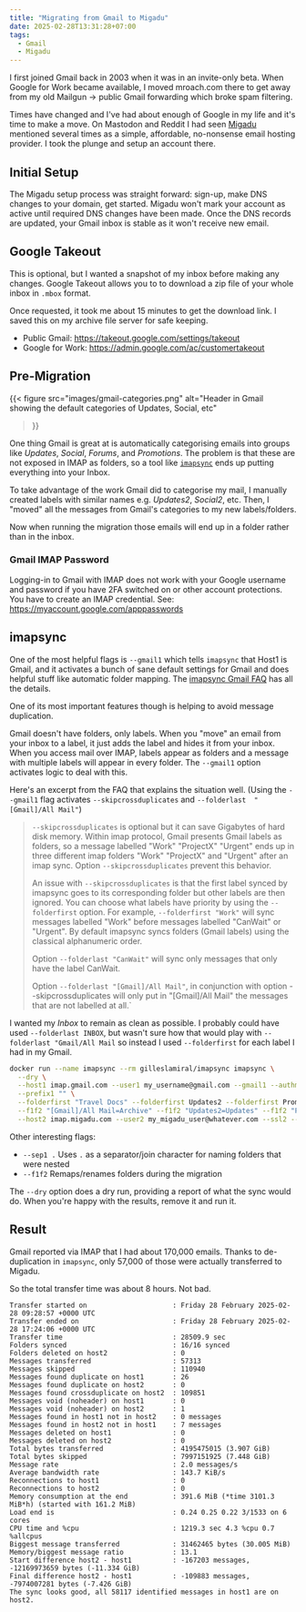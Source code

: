 ```yaml
---
title: "Migrating from Gmail to Migadu"
date: 2025-02-28T13:31:28+07:00
tags:
  - Gmail
  - Migadu
---
```


I first joined Gmail back in 2003 when it was in an invite-only beta.
When Google for Work became available, I moved mroach.com there to get away
from my old Mailgun -> public Gmail forwarding which broke spam filtering.

Times have changed and I've had about enough of Google in my life and it's
time to make a move.
On Mastodon and Reddit I had seen [Migadu] mentioned several times as a simple,
affordable, no-nonsense email hosting provider. I took the plunge and setup an account there.

[Migadu]: https://migadu.com/

Initial Setup
-------------

The Migadu setup process was straight forward: sign-up, make DNS changes to your domain, get started.
Migadu won't mark your account as active until required DNS changes have been made.
Once the DNS records are updated, your Gmail inbox is stable as it won't receive new email.


Google Takeout
--------------

This is optional, but I wanted a snapshot of my inbox before making any changes.
Google Takeout allows you to to download a zip file of your whole inbox in `.mbox` format.

Once requested, it took me about 15 minutes to get the download link. I saved
this on my archive file server for safe keeping.

* Public Gmail: https://takeout.google.com/settings/takeout
* Google for Work: https://admin.google.com/ac/customertakeout

Pre-Migration
-------------
{{< figure
    src="images/gmail-categories.png"
    alt="Header in Gmail showing the default categories of Updates, Social, etc"
>}}

One thing Gmail is great at is automatically categorising emails into groups
like _Updates_, _Social_, _Forums_, and _Promotions_.
The problem is that these are not exposed in IMAP as folders, so a tool like
[`imapsync`](https://imapsync.lamiral.info/) ends up putting everything into your Inbox.

To take advantage of the work Gmail did to categorise my mail, I manually created
labels with similar names e.g. _Updates2_, _Social2_, etc.
Then, I "moved" all the messages from Gmail's categories to my new labels/folders.

Now when running the migration those emails will end up in a folder rather than in the inbox.

### Gmail IMAP Password

Logging-in to Gmail with IMAP does not work with your Google username and password
if you have 2FA switched on or other account protections. You have to create
an IMAP credential. See: https://myaccount.google.com/apppasswords

imapsync
--------

One of the most helpful flags is `--gmail1` which tells `imapsync` that Host1
is Gmail, and it activates a bunch of sane default settings for Gmail
and does helpful stuff like automatic folder mapping.
The [imapsync Gmail FAQ](https://imapsync.lamiral.info/FAQ.d/FAQ.Gmail.txt) has all the details.

One of its most important features though is helping to avoid message duplication.

Gmail doesn't have folders, only labels. When you "move" an email from your inbox
to a label, it just adds the label and hides it from your inbox. When you
access mail over IMAP, labels appear as folders and a message with multiple
labels will appear in every folder. The `--gmail1` option activates logic to deal with this.

Here's an excerpt from the FAQ that explains the situation well.
(Using the `--gmail1` flag activates `--skipcrossduplicates` and `--folderlast  "[Gmail]/All Mail"`)

> `--skipcrossduplicates` is optional but it can save Gigabytes of hard
disk memory. Within imap protocol, Gmail presents Gmail labels as
folders, so a message labelled "Work" "ProjectX" "Urgent" ends up in
three different imap folders "Work" "ProjectX" and "Urgent" after an
imap sync. Option `--skipcrossduplicates` prevent this behavior.
>
> An issue with `--skipcrossduplicates` is that the first label synced by
imapsync goes to its corresponding folder but other labels are then
ignored. You can choose what labels have priority by using the
`--folderfirst` option. For example, `--folderfirst "Work"` will sync
messages labelled "Work" before messages labelled "CanWait" or
"Urgent". By default imapsync syncs folders (Gmail labels) using the
classical alphanumeric order.
>
> Option `--folderlast "CanWait"` will sync only messages that only have
the label CanWait.
>
> Option `--folderlast "[Gmail]/All Mail"`, in conjunction with option
--skipcrossduplicates will only put in "[Gmail]/All Mail" the messages
that are not labelled at all.`

I wanted my _Inbox_ to remain as clean as possible. I probably could have used
`--folderlast INBOX`, but wasn't sure how that would play with `--folderlast "Gmail/All Mail`
so instead I used `--folderfirst` for each label I had in my Gmail.

```bash
docker run --name imapsync --rm gilleslamiral/imapsync imapsync \
  --dry \
  --host1 imap.gmail.com --user1 my_username@gmail.com --gmail1 --authmech1 LOGIN --ssl1 --sep1 . --password1 'GMAIL IMAP PASSWORD' \
  --prefix1 "" \
  --folderfirst "Travel Docs" --folderfirst Updates2 --folderfirst Promotions2 --folderfirst Forums2 --folderfirst Inbox \
  --f1f2 "[Gmail]/All Mail=Archive" --f1f2 "Updates2=Updates" --f1f2 "Promotions2=Promotions" --f1f2 "Forums2=Forums" \
  --host2 imap.migadu.com --user2 my_migadu_user@whatever.com --ssl2 --password2 'MIGADU PASSWORD'
```

Other interesting flags:

* `--sep1 .` Uses `.` as a separator/join character for naming folders that were nested
* `--f1f2` Remaps/renames folders during the migration

The `--dry` option does a dry run, providing a report of what the sync would do.
When you're happy with the results, remove it and run it.

Result
------

Gmail reported via IMAP that I had about 170,000 emails. Thanks to de-duplication
in `imapsync`, only 57,000 of those were actually transferred to Migadu.

So the total transfer time was about 8 hours. Not bad.

```
Transfer started on                     : Friday 28 February 2025-02-28 09:28:57 +0000 UTC
Transfer ended on                       : Friday 28 February 2025-02-28 17:24:06 +0000 UTC
Transfer time                           : 28509.9 sec
Folders synced                          : 16/16 synced
Folders deleted on host2                : 0
Messages transferred                    : 57313
Messages skipped                        : 110940
Messages found duplicate on host1       : 26
Messages found duplicate on host2       : 0
Messages found crossduplicate on host2  : 109851
Messages void (noheader) on host1       : 0
Messages void (noheader) on host2       : 1
Messages found in host1 not in host2    : 0 messages
Messages found in host2 not in host1    : 7 messages
Messages deleted on host1               : 0
Messages deleted on host2               : 0
Total bytes transferred                 : 4195475015 (3.907 GiB)
Total bytes skipped                     : 7997151925 (7.448 GiB)
Message rate                            : 2.0 messages/s
Average bandwidth rate                  : 143.7 KiB/s
Reconnections to host1                  : 0
Reconnections to host2                  : 0
Memory consumption at the end           : 391.6 MiB (*time 3101.3 MiB*h) (started with 161.2 MiB)
Load end is                             : 0.24 0.25 0.22 3/1533 on 6 cores
CPU time and %cpu                       : 1219.3 sec 4.3 %cpu 0.7 %allcpus
Biggest message transferred             : 31462465 bytes (30.005 MiB)
Memory/biggest message ratio            : 13.1
Start difference host2 - host1          : -167203 messages, -12169973659 bytes (-11.334 GiB)
Final difference host2 - host1          : -109883 messages, -7974007281 bytes (-7.426 GiB)
The sync looks good, all 58117 identified messages in host1 are on host2.
```
